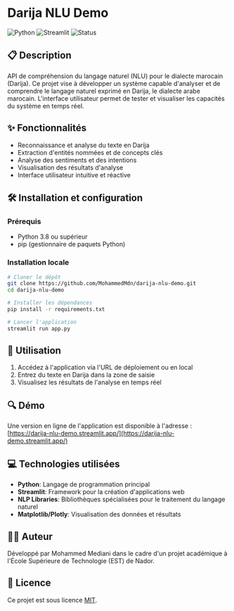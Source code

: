 # Darija NLU Demo

![Python](https://img.shields.io/badge/Python-100%25-blue)
![Streamlit](https://img.shields.io/badge/Streamlit-1.31.0-red)
![Status](https://img.shields.io/badge/Status-En%20développement-yellow)

## 📋 Description

API de compréhension du langage naturel (NLU) pour le dialecte marocain (Darija). Ce projet vise à développer un système capable d'analyser et de comprendre le langage naturel exprimé en Darija, le dialecte arabe marocain. L'interface utilisateur permet de tester et visualiser les capacités du système en temps réel.

## ✨ Fonctionnalités

- Reconnaissance et analyse du texte en Darija
- Extraction d'entités nommées et de concepts clés
- Analyse des sentiments et des intentions
- Visualisation des résultats d'analyse
- Interface utilisateur intuitive et réactive

## 🛠️ Installation et configuration

### Prérequis
- Python 3.8 ou supérieur
- pip (gestionnaire de paquets Python)

### Installation locale

```bash
# Cloner le dépôt
git clone https://github.com/MohammedMdn/darija-nlu-demo.git
cd darija-nlu-demo

# Installer les dépendances
pip install -r requirements.txt

# Lancer l'application
streamlit run app.py
```

## 🚀 Utilisation

1. Accédez à l'application via l'URL de déploiement ou en local
2. Entrez du texte en Darija dans la zone de saisie
3. Visualisez les résultats de l'analyse en temps réel

## 🔍 Démo

Une version en ligne de l'application est disponible à l'adresse :
[https://darija-nlu-demo.streamlit.app/](https://darija-nlu-demo.streamlit.app/)

## 💻 Technologies utilisées

- **Python**: Langage de programmation principal
- **Streamlit**: Framework pour la création d'applications web
- **NLP Libraries**: Bibliothèques spécialisées pour le traitement du langage naturel
- **Matplotlib/Plotly**: Visualisation des données et résultats

## 👨‍💻 Auteur

Développé par Mohammed Mediani dans le cadre d'un projet académique à l'École Supérieure de Technologie (EST) de Nador.

## 📄 Licence

Ce projet est sous licence [MIT](LICENSE).

